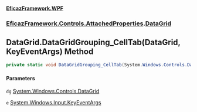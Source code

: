 #### [EficazFramework.WPF](EficazFrameworkWPF.md 'EficazFramework WPF')
### [EficazFramework.Controls.AttachedProperties](EficazFrameworkWPF.md#EficazFramework.Controls.AttachedProperties 'EficazFramework.Controls.AttachedProperties').[DataGrid](EficazFramework.Controls.AttachedProperties/DataGrid.md 'EficazFramework.Controls.AttachedProperties.DataGrid')

## DataGrid.DataGridGrouping_CellTab(DataGrid, KeyEventArgs) Method

```csharp
private static void DataGridGrouping_CellTab(System.Windows.Controls.DataGrid dg, System.Windows.Input.KeyEventArgs e);
```
#### Parameters

<a name='EficazFramework.Controls.AttachedProperties.DataGrid.DataGridGrouping_CellTab(System.Windows.Controls.DataGrid,System.Windows.Input.KeyEventArgs).dg'></a>

`dg` [System.Windows.Controls.DataGrid](https://docs.microsoft.com/en-us/dotnet/api/System.Windows.Controls.DataGrid 'System.Windows.Controls.DataGrid')

<a name='EficazFramework.Controls.AttachedProperties.DataGrid.DataGridGrouping_CellTab(System.Windows.Controls.DataGrid,System.Windows.Input.KeyEventArgs).e'></a>

`e` [System.Windows.Input.KeyEventArgs](https://docs.microsoft.com/en-us/dotnet/api/System.Windows.Input.KeyEventArgs 'System.Windows.Input.KeyEventArgs')